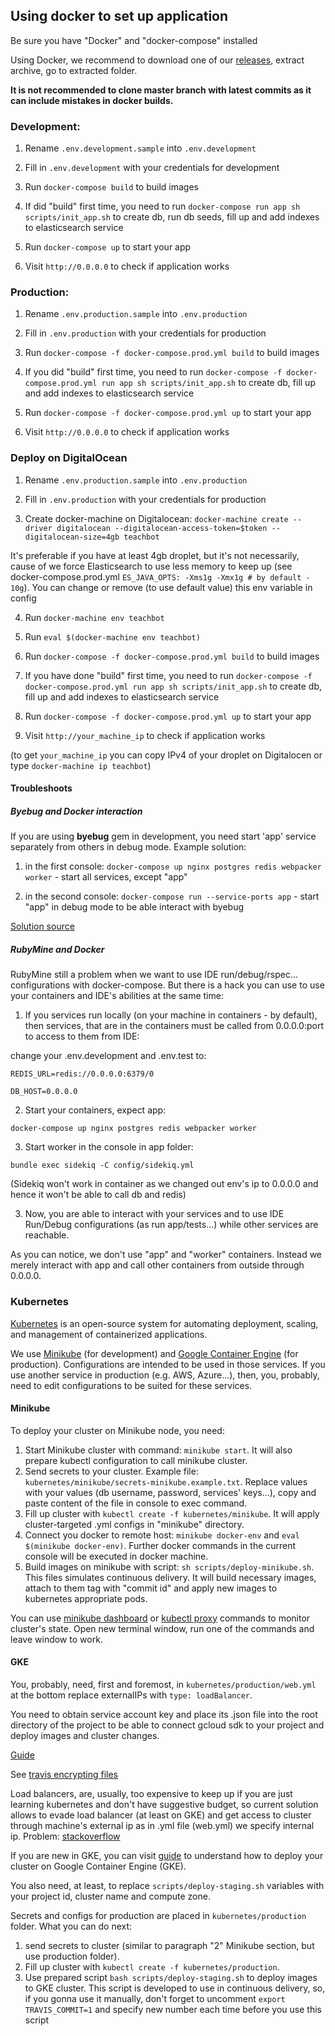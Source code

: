 ## Using docker to set up application

Be sure you have "Docker" and "docker-compose" installed

Using Docker, we recommend to download one of our
[releases](https://github.com/Okalia/TeachBot/releases), extract archive, go to extracted folder. 

**It is not recommended to clone master branch with latest commits 
as it can include mistakes in docker builds.**

### Development:

1. Rename `.env.development.sample` into `.env.development`

2. Fill in `.env.development` with your credentials for development

3. Run `docker-compose build` to build images

4. If did "build" first time, you need to run `docker-compose run app sh scripts/init_app.sh`
to create db, run db seeds, fill up and add indexes to elasticsearch service

5. Run `docker-compose up` to start your app

6. Visit `http://0.0.0.0` to check if application works

### Production:

1. Rename `.env.production.sample` into `.env.production`

2. Fill in `.env.production` with your credentials for production

3. Run `docker-compose -f docker-compose.prod.yml build` to build images

4. If you did "build" first time, you need to run `docker-compose -f docker-compose.prod.yml run app sh scripts/init_app.sh`
to create db, fill up and add indexes to elasticsearch service

5. Run `docker-compose -f docker-compose.prod.yml up` to start your app

6. Visit `http://0.0.0.0` to check if application works

### Deploy on DigitalOcean

1. Rename `.env.production.sample` into `.env.production`

2. Fill in `.env.production` with your credentials for production

3. Create docker-machine on Digitalocean: `docker-machine create --driver digitalocean --digitalocean-access-token=$token --digitalocean-size=4gb teachbot`

It's preferable if you have at least 4gb droplet, but it's not necessarily, 
cause of we force Elasticsearch to use less memory to keep up
(see docker-compose.prod.yml `ES_JAVA_OPTS: -Xms1g -Xmx1g # by default - 10g`). 
You can change or remove (to use default value) this env variable in config

4. Run `docker-machine env teachbot`

5. Run `eval $(docker-machine env teachbot)`

6. Run `docker-compose -f docker-compose.prod.yml build` to build images

7. If you have done "build" first time, you need to run `docker-compose -f docker-compose.prod.yml run app sh scripts/init_app.sh`
to create db, fill up and add indexes to elasticsearch service

8. Run `docker-compose -f docker-compose.prod.yml up` to start your app

9. Visit `http://your_machine_ip` to check if application works

(to get `your_machine_ip` you can copy IPv4 of your droplet on Digitalocen or type `docker-machine ip teachbot`)

#### Troubleshoots

##### Byebug and Docker interaction 
If you are using **byebug** gem in development, you need start 'app' service separately from others
in debug mode. Example solution:

1. in the first console: `docker-compose up nginx postgres redis webpacker worker` - start all services, except "app"

2. in the second console: `docker-compose run --service-ports app` - start "app" in debug mode to be able interact with byebug

[Solution source](http://stackoverflow.com/questions/31669226/rails-byebug-did-not-stop-application)

##### RubyMine and Docker

RubyMine still a problem when we want to use IDE run/debug/rspec... configurations with docker-compose. 
But there is a hack you can use to use your containers and IDE's abilities at the same time:

1. If you services run locally (on your machine in containers - by default), then services, that are in the containers must be called from 0.0.0.0:port to access to them from IDE:

change your .env.development and .env.test to:

`REDIS_URL=redis://0.0.0.0:6379/0`

`DB_HOST=0.0.0.0`

2. Start your containers, expect app:

`docker-compose up nginx postgres redis webpacker worker`

3. Start worker in the console in app folder:

`bundle exec sidekiq -C config/sidekiq.yml`

(Sidekiq won't work in container as we changed out env's ip to 0.0.0.0 and hence it won't be able to call db and redis)

3. Now, you are able to interact with your services and
to use IDE Run/Debug configurations (as run app/tests...) while other services are reachable.

As you can notice, we don't use "app" and "worker" containers. Instead we merely interact with app 
and call other containers from outside through 0.0.0.0. 

### Kubernetes

[Kubernetes](https://kubernetes.io/) is an open-source system for automating deployment, scaling, and management of containerized applications.

We use [Minikube](https://github.com/kubernetes/minikube) (for development) and 
[Google Container Engine](https://cloud.google.com/container-engine/) (for production). Configurations
are intended to be used in those services. If you use another service in production (e.g. AWS, Azure...), then, you,
probably, need to edit configurations to be suited for these services.

#### Minikube

To deploy your cluster on Minikube node, you need:
1. Start Minikube cluster with command: `minikube start`. 
It will also prepare kubectl configuration to call minikube cluster.
2. Send secrets to your cluster. Example file: `kubernetes/minikube/secrets-minikube.example.txt`. 
Replace values with your values (db username, password, services' keys...), copy and paste content of the 
file in console to exec command.
3. Fill up cluster with `kubectl create -f kubernetes/minikube`. 
It will apply cluster-targeted .yml configs in "minikube" directory.
4. Connect you docker to remote host: `minikube docker-env` and `eval $(minikube docker-env)`. 
Further docker commands in the current console will be executed in docker machine.
5. Build images on minikube with script: `sh scripts/deploy-minikube.sh`. This files simulates continuous delivery.
It will build necessary images, attach to them tag with "commit id" and apply new images to kubernetes 
appropriate pods.

You can use 
[minikube dashboard](https://github.com/kubernetes/minikube#dashboard) or 
[kubectl proxy](https://kubernetes.io/docs/tasks/access-kubernetes-api/http-proxy-access-api/) 
commands to monitor cluster's state. Open new terminal
window, run one of the commands and leave window to work. 

#### GKE

You, probably, need, first and foremost, in `kubernetes/production/web.yml` at the bottom replace externalIPs
with `type: loadBalancer`. 

You need to obtain service account key and place its .json file into the root directory of the project 
to be able to connect gcloud sdk to your project and deploy images and cluster changes. 

[Guide](https://stackpointcloud.com/community/tutorial/how-to-create-auth-credentials-on-google-container-engine-gke) 

See [travis encrypting files](https://docs.travis-ci.com/user/encrypting-files/)

Load balancers, are, usually, too expensive to keep up if you are just learning 
kubernetes and don't have suggestive budget, so current solution allows to evade load balancer 
(at least on GKE) and get access to cluster through machine's external ip as in .yml file (web.yml) 
we specify internal ip. 
Problem: [stackoverflow](https://serverfault.com/questions/801189/expose-port-80-and-443-on-google-container-engine-without-load-balancer)

If you are new in GKE, you can visit [guide](https://deis.com/blog/2016/first-kubernetes-cluster-gke/) 
to understand how to deploy your cluster on Google Container Engine (GKE).

You also need, at least, to replace `scripts/deploy-staging.sh` variables with your project id, cluster 
name and compute zone.

Secrets and configs for production are placed in `kubernetes/production` folder.
What you can do next: 
1. send secrets to cluster (similar to paragraph "2" Minikube section, but use production folder).
2. Fill up cluster with `kubectl create -f kubernetes/production`.
3. Use prepared script `bash scripts/deploy-staging.sh` to deploy images to GKE cluster.
This script is developed to use in continuous delivery, so, if you gonna use it manually, don't forget to
uncomment `export TRAVIS_COMMIT=1` and specify new number each time before you use this script
